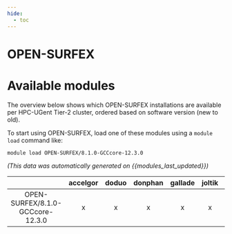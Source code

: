 ```yaml
---
hide:
  - toc
---
```


OPEN-SURFEX
===========

# Available modules


The overview below shows which OPEN-SURFEX installations are available per HPC-UGent Tier-2 cluster, ordered based on software version (new to old).

To start using OPEN-SURFEX, load one of these modules using a `module load` command like:

```shell
module load OPEN-SURFEX/8.1.0-GCCcore-12.3.0
```

*(This data was automatically generated on {{modules_last_updated}})*

| |accelgor|doduo|donphan|gallade|joltik|litleo|shinx|
| :---: | :---: | :---: | :---: | :---: | :---: | :---: | :---: |
|OPEN-SURFEX/8.1.0-GCCcore-12.3.0|x|x|x|x|x|x|x|

